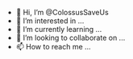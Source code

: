 - 👋 Hi, I’m @ColossusSaveUs
- 👀 I’m interested in ...
- 🌱 I’m currently learning ...
- 💞️ I’m looking to collaborate on ...
- 📫 How to reach me ...

<!---
ColossusSaveUs/ColossusSaveUs is a ✨ special ✨ repository because its `README.md` (this file) appears on your GitHub profile.
You can click the Preview link to take a look at your changes.
--->
